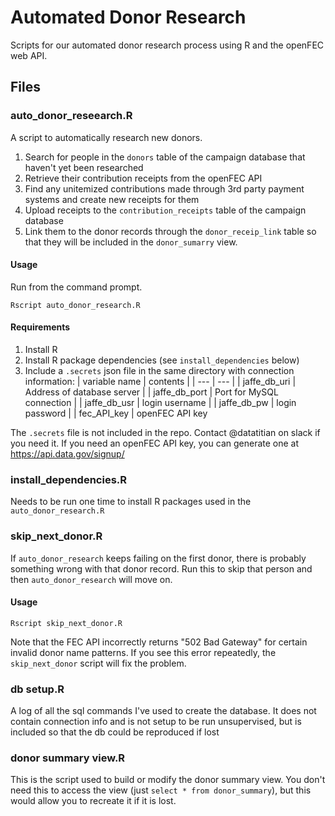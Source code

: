 # Automated Donor Research

Scripts for our automated donor research process using R and the openFEC web
API.

## Files

### auto_donor_reseearch.R

A script to automatically research new donors. 

1. Search for people in the `donors` table of the campaign database
   that haven't yet been researched
1. Retrieve their contribution receipts from the openFEC API
2. Find any unitemized contributions made through 3rd party payment systems 
   and create new receipts for them
3. Upload receipts to the `contribution_receipts` table of the campaign database 
4. Link them to the donor records through the `donor_receip_link` table so that 
   they will be included in the `donor_sumarry` view. 
   
#### Usage

Run from the command prompt.

```
Rscript auto_donor_research.R
```

#### Requirements

1. Install R
2. Install R package dependencies (see `install_dependencies` below)
3. Include a `.secrets` json file in the same directory with connection
   information:
| variable name | contents |
| --- | --- |
| jaffe_db_uri | Address of database server |
| jaffe_db_port | Port for MySQL connection |
| jaffe_db_usr | login username |
| jaffe_db_pw | login password |
| fec_API_key | openFEC API key 

The `.secrets` file is not included in the repo. Contact @datatitian on slack
if you need it. If you need an openFEC API key, you can generate one at https://api.data.gov/signup/

### install_dependencies.R

Needs to be run one time to install R packages used in the 
`auto_donor_research.R`

### skip_next_donor.R

If `auto_donor_research` keeps failing on the first donor, there is probably 
something wrong with that donor record. Run this to skip that person and then
`auto_donor_research` will move on. 

#### Usage

```
Rscript skip_next_donor.R
```

Note that the FEC API incorrectly returns "502 Bad Gateway" for certain invalid
donor name patterns. If you see this error repeatedly, the `skip_next_donor`
script will fix the problem.


### db setup.R

A log of all the sql commands I've used to create the database. It does not
contain connection info and is not setup to be run unsupervised, but is 
included so that the db could be reproduced if lost

### donor summary view.R

This is the script used to build or modify the donor summary view. You
don't need this to access the view (just `select * from donor_summary`), 
but this would allow you to recreate it if it is lost. 


